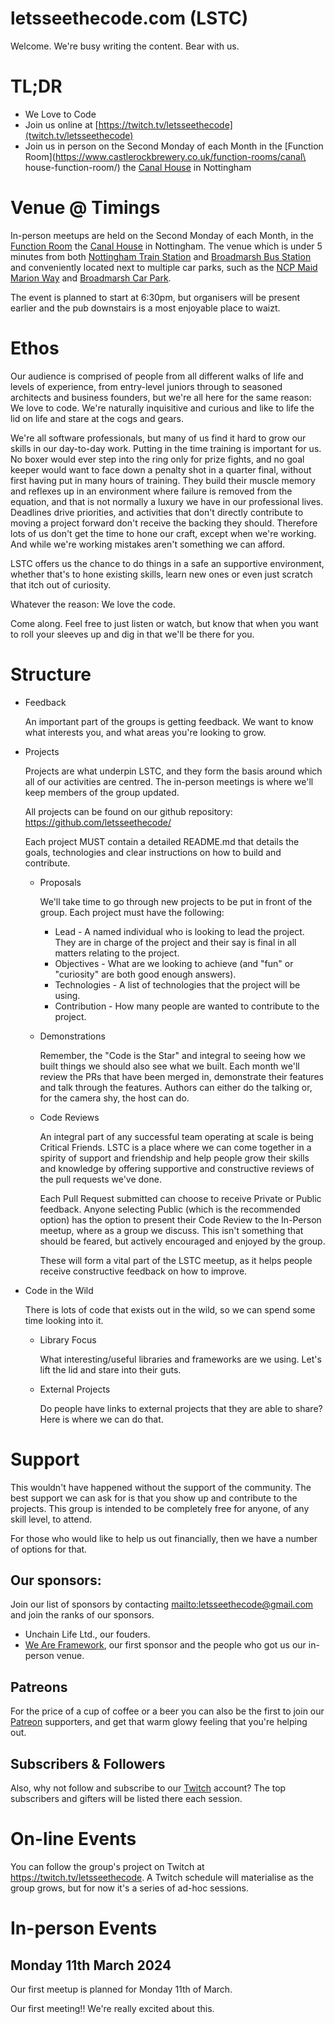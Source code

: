# letsseethecode.com (LSTC)

Welcome.  We're busy writing the content.  Bear with us.

# TL;DR

* We Love to Code
* Join us online at [https://twitch.tv/letsseethecode](twitch.tv/letsseethecode)
* Join us in person on the Second Monday of each Month in the [Function Room](https://www.castlerockbrewery.co.uk/function-rooms/canal\
house-function-room/) the [Canal House](https://www.castlerockbrewery.co.uk/pubs/canalhouse/) in Nottingham

# Venue @ Timings

In-person meetups are held on the Second Monday of each Month, in the [Function Room](https://www.castlerockbrewery.co.uk/function-rooms/canalhouse-function-room/) the [Canal House](https://www.castlerockbrewery.co.uk/pubs/canalhouse/) in Nottingham.  The venue which is under 5 minutes from both [Nottingham Train Station](https://www.eastmidlandsrailway.co.uk/trains-stations/at-the-station/station-facilities/not) and [Broadmarsh Bus Station](https://www.transportnottingham.com/public-transport/bus-stations/) and conveniently located next to multiple car parks, such as the [NCP Maid Marion Way](https://www.ncp.co.uk/find-a-car-park/car-parks/nottingham-arndale-centre/) and [Broadmarsh Car Park](https://www.transportnottingham.com/everything-you-need-to-know-about-the-new-broad-marsh-car-park/).

The event is planned to start at 6:30pm, but organisers will be present earlier and the pub downstairs is a most enjoyable place to waizt.

# Ethos

Our audience is comprised of people from all different walks of life and levels of experience, from entry-level juniors through to seasoned architects and business founders, but we're all here for the same reason: We love to code.  We're naturally inquisitive and curious and like to life the lid on life and stare at the cogs and gears.

We're all software professionals, but many of us find it hard to grow our skills in our day-to-day work.  Putting in the time training is important for us.  No boxer would ever step into the ring only for prize fights, and no goal keeper would want to face down a penalty shot in a quarter final, without first having put in many hours of training.  They build their muscle memory and reflexes up in an environment where failure is removed from the equation, and that is not normally a luxury we have in our professional lives.  Deadlines drive priorities, and activities that don't directly contribute to moving a project forward don't receive the backing they should.  Therefore lots of us don't get the time to hone our craft, except when we're working.  And while we're working mistakes aren't something we can afford.

LSTC offers us the chance to do things in a safe an supportive environment, whether that's to hone existing skills, learn new ones or even just scratch that itch out of curiosity.

Whatever the reason: We love the code.

Come along.  Feel free to just listen or watch, but know that when you want to roll your sleeves up and dig in that we'll be there for you.

# Structure

* Feedback

    An important part of the groups is getting feedback.  We want to know what interests you, and what areas you're looking to grow.

* Projects

    Projects are what underpin LSTC, and they form the basis around which all of our activities are centred.  The in-person meetings is where we'll keep members of the group updated.
	
	All projects can be found on our github repository: https://github.com/letsseethecode/
	
	Each project MUST contain a detailed README.md that details the goals, technologies and clear instructions on how to build and contribute.

	* Proposals

	   	We'll take time to go through new projects to be put in front of the group.  Each project must have the following:
		
		* Lead         - A named individual who is looking to lead the project.  They are in charge of the project and their say is final in all matters relating to the project.
		* Objectives   - What are we looking to achieve (and "fun" or "curiosity" are both good enough answers).
		* Technologies - A list of technologies that the project will be using.
		* Contribution - How many people are wanted to contribute to the project. 
  
    * Demonstrations
  
		Remember, the "Code is the Star" and integral to seeing how we built things we should also see what we built.  Each month we'll review the PRs that have been merged in, demonstrate their features and talk through the features.  Authors can either do the talking or, for the camera shy, the host can do.
  
    * Code Reviews

        An integral part of any successful team operating at scale is being Critical Friends.  LSTC is a place where we can come together in a spirity of support and friendship and help people grow their skills and knowledge by offering supportive and constructive reviews of the pull requests we've done.

        Each Pull Request submitted can choose to receive Private or Public feedback.  Anyone selecting Public (which is the recommended option) has the option to present their Code Review to the In-Person meetup, where as a group we discuss.  This isn't something that should be feared, but actively encouraged and enjoyed by the group.
		
		These will form a vital part of the LSTC meetup, as it helps people receive constructive feedback on how to improve.

* Code in the Wild

	There is lots of code that exists out in the wild, so we can spend some time looking into it.

    * Library Focus
	
		What interesting/useful libraries and frameworks are we using.  Let's lift the lid and stare into their guts.
		
	* External Projects
	
		Do people have links to external projects that they are able to share?  Here is where we can do that.

# Support

This wouldn't have happened without the support of the community.  The best support we can ask for is that you show up and contribute to the projects.  This group is intended to be completely free for anyone, of any skill level, to attend.

For those who would like to help us out financially, then we have a number of options for that.

## Our sponsors:

Join our list of sponsors by contacting [mailto:letsseethecode@gmail.com](letsseethecode@gmail.com) and join the ranks of our sponsors.

* Unchain Life Ltd., our fouders.
* [We Are Framework](https://www.weareframework.co.uk/), our first sponsor and the people who got us our in-person venue.

## Patreons

For the price of a cup of coffee or a beer you can also be the first to join our [Patreon](https://patreon.com/user?u=112615572&utm_medium=clipboard_copy&utm_source=copyLink&utm_campaign=creatorshare_creator&utm_content=join_link) supporters, and get that warm glowy feeling that you're helping out.

## Subscribers & Followers

Also, why not follow and subscribe to our [Twitch](https://twitch.tv/letsseethecode) account?  The top subscribers and gifters will be listed there each session.

# On-line Events

You can follow the group's project on Twitch at https://twitch.tv/letsseethecode.  A Twitch schedule will materialise as the group grows, but for now it's a series of ad-hoc sessions.

# In-person Events

## Monday 11th March 2024

Our first meetup is planned for Monday 11th of March.


Our first meeting!!  We're really excited about this.

